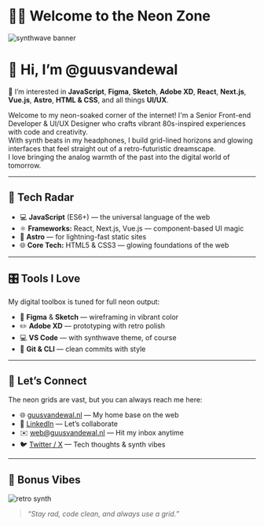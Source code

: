 # 🌆👾 Welcome to the Neon Zone

![synthwave banner]([https://media.giphy.com/media/jVStpYT3DmdwY/giphy.gif](https://media0.giphy.com/media/v1.Y2lkPTc5MGI3NjExbW02YTBqcXg1cnp1cHRqcmNhZjdjdXlleW0yaDF5anF6dGlvNnZndiZlcD12MV9pbnRlcm5hbF9naWZfYnlfaWQmY3Q9Zw/jx4jKhrKvifvCZtyN5/giphy.gif))

# 👋 Hi, I’m @guusvandewal

👀 I’m interested in **JavaScript**, **Figma**, **Sketch**, **Adobe XD**, **React**, **Next.js**, **Vue.js**, **Astro**, **HTML & CSS**, and all things **UI/UX**.

Welcome to my neon-soaked corner of the internet! I'm a Senior Front-end Developer & UI/UX Designer who crafts vibrant 80s-inspired experiences with code and creativity.  
With synth beats in my headphones, I build grid-lined horizons and glowing interfaces that feel straight out of a retro-futuristic dreamscape.  
I love bringing the analog warmth of the past into the digital world of tomorrow.

---

## 🔮 Tech Radar

- 💻 **JavaScript** (ES6+) — the universal language of the web  
- ⚛️ **Frameworks:** React, Next.js, Vue.js — component-based UI magic  
- 🚀 **Astro** — for lightning-fast static sites  
- 🌐 **Core Tech:** HTML5 & CSS3 — glowing foundations of the web  

---

## 🎛️ Tools I Love

My digital toolbox is tuned for full neon output:

- 🎨 **Figma** & **Sketch** — wireframing in vibrant color  
- ✏️ **Adobe XD** — prototyping with retro polish  
- 💻 **VS Code** — with synthwave theme, of course  
- 🔧 **Git & CLI** — clean commits with style  

---

## 🌌 Let’s Connect

The neon grids are vast, but you can always reach me here:

- 🌐 [guusvandewal.nl](https://www.guusvandewal.nl) — My home base on the web  
- 🤝 [LinkedIn](https://www.linkedin.com/in/guusvandewal) — Let’s collaborate  
- ✉️ [web@guusvandewal.nl](mailto:web@guusvandewal.nl) — Hit my inbox anytime  
- 🐦 [Twitter / X](https://x.com/guusvandewal) — Tech thoughts & synth vibes  

---

## 🧠 Bonus Vibes

![retro synth](https://media.giphy.com/media/26xBwdIuRJiAIqHwA/giphy.gif)

> *“Stay rad, code clean, and always use a grid.”*
